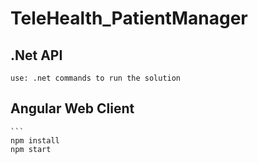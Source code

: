 # TeleHealth_PatientManager

## .Net API
	use: .net commands to run the solution

## Angular Web Client
	```
	npm install
	npm start

